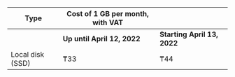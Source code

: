 | Type | Cost of 1 GB per month, with VAT | |
| --- | --- | --- |
| | **Up until April 12, 2022** | **Starting April 13, 2022** |
| Local disk (SSD) | ₸33 | ₸44 |
